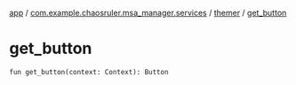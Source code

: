 [app](../../index.md) / [com.example.chaosruler.msa_manager.services](../index.md) / [themer](index.md) / [get_button](.)

# get_button

`fun get_button(context: Context): Button`